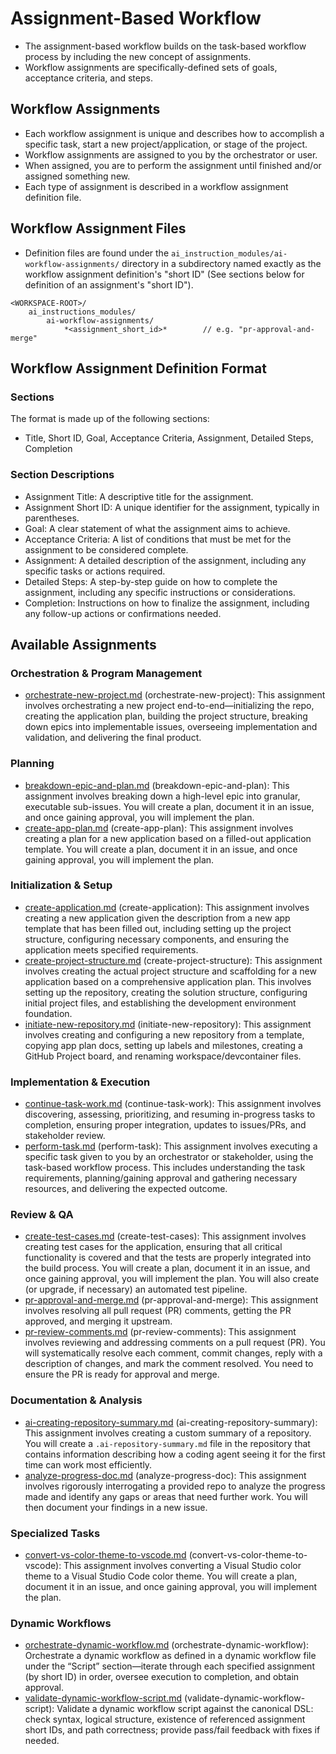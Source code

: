 # Assignment-Based Workflow

* The assignment-based workflow builds on the task-based workflow process by including the new concept of assignments. 
* Workflow assignments are specifically-defined sets of goals, acceptance criteria, and steps.

## Workflow Assignments

* Each workflow assignment is unique and describes how to accomplish a specific task, start a new project/application, or stage of the project.
* Workflow assignments are assigned to you by the orchestrator or user.
* When assigned, you are to perform the assignment until finished and/or assigned something new.
* Each type of assignment is described in a workflow assignment definition file.

## Workflow Assignment Files
* Definition files are found under the `ai_instruction_modules/ai-workflow-assignments/` directory in a subdirectory named exactly as the workflow assignment definition's "short ID" (See sections below for definition of an assignment's "short ID").

```
<WORKSPACE-ROOT>/
    ai_instructions_modules/
        ai-workflow-assignments/
            *<assignment_short_id>*        // e.g. "pr-approval-and-merge"
```

## Workflow Assignment Definition Format

### Sections
The format is made up of the following sections:

* Title, Short ID, Goal, Acceptance Criteria, Assignment, Detailed Steps, Completion

### Section Descriptions

* Assignment Title: A descriptive title for the assignment.
* Assignment Short ID: A unique identifier for the assignment, typically in parentheses.
* Goal: A clear statement of what the assignment aims to achieve.
* Acceptance Criteria: A list of conditions that must be met for the assignment to be considered complete.
* Assignment: A detailed description of the assignment, including any specific tasks or actions required.
* Detailed Steps: A step-by-step guide on how to complete the assignment, including any specific instructions or considerations.
* Completion: Instructions on how to finalize the assignment, including any follow-up actions or confirmations needed.

## Available Assignments

### Orchestration & Program Management
* [orchestrate-new-project.md](ai-workflow-assignments/orchestrate-new-project.md) (orchestrate-new-project): This assignment involves orchestrating a new project end-to-end—initializing the repo, creating the application plan, building the project structure, breaking down epics into implementable issues, overseeing implementation and validation, and delivering the final product.

### Planning
* [breakdown-epic-and-plan.md](ai-workflow-assignments/breakdown-epic-and-plan.md) (breakdown-epic-and-plan): This assignment involves breaking down a high-level epic into granular, executable sub-issues. You will create a plan, document it in an issue, and once gaining approval, you will implement the plan.
* [create-app-plan.md](ai-workflow-assignments/create-app-plan.md) (create-app-plan): This assignment involves creating a plan for a new application based on a filled-out application template. You will create a plan, document it in an issue, and once gaining approval, you will implement the plan.

### Initialization & Setup
* [create-application.md](ai-workflow-assignments/create-application.md) (create-application): This assignment involves creating a new application given the description from a new app template that has been filled out, including setting up the project structure, configuring necessary components, and ensuring the application meets specified requirements.
* [create-project-structure.md](ai-workflow-assignments/create-project-structure.md) (create-project-structure): This assignment involves creating the actual project structure and scaffolding for a new application based on a comprehensive application plan. This involves setting up the repository, creating the solution structure, configuring initial project files, and establishing the development environment foundation.
* [initiate-new-repository.md](ai-workflow-assignments/initiate-new-repository.md) (initiate-new-repository): This assignment involves creating and configuring a new repository from a template, copying app plan docs, setting up labels and milestones, creating a GitHub Project board, and renaming workspace/devcontainer files.

### Implementation & Execution
* [continue-task-work.md](ai-workflow-assignments/continue-task-work.md) (continue-task-work): This assignment involves discovering, assessing, prioritizing, and resuming in-progress tasks to completion, ensuring proper integration, updates to issues/PRs, and stakeholder review.
* [perform-task.md](ai-workflow-assignments/perform-task.md) (perform-task): This assignment involves executing a specific task given to you by an orchestrator or stakeholder, using the task-based workflow process.  This includes understanding the task requirements, planning/gaining approval and gathering necessary resources, and delivering the expected outcome.

### Review & QA
* [create-test-cases.md](ai-workflow-assignments/create-test-cases.md) (create-test-cases): This assignment involves creating test cases for the application, ensuring that all critical functionality is covered and that the tests are properly integrated into the build process. You will create a plan, document it in an issue, and once gaining approval, you will implement the plan. You will also create (or upgrade, if necessary) an automated test pipeline.
* [pr-approval-and-merge.md](ai-workflow-assignments/pr-approval-and-merge.md) (pr-approval-and-merge): This assignment involves resolving all pull request (PR) comments, getting the PR approved, and merging it upstream.
* [pr-review-comments.md](ai-workflow-assignments/pr-review-comments.md) (pr-review-comments): This assignment involves reviewing and addressing comments on a pull request (PR). You will systematically resolve each comment, commit changes, reply with a description of changes, and mark the comment resolved. You need to ensure the PR is ready for approval and merge.

### Documentation & Analysis
* [ai-creating-repository-summary.md](ai-workflow-assignments/ai-creating-repository-summary.md) (ai-creating-repository-summary): This assignment involves creating a custom summary of a repository. You will create a `.ai-repository-summary.md` file in the repository that contains information describing how a coding agent seeing it for the first time can work most efficiently.
* [analyze-progress-doc.md](ai-workflow-assignments/analyze-progress-doc.md) (analyze-progress-doc): This assignment involves rigorously interrogating a provided repo to analyze the progress made and identify any gaps or areas that need further work. You will then document your findings in a new issue.

### Specialized Tasks
* [convert-vs-color-theme-to-vscode.md](ai-workflow-assignments/convert-vs-color-theme-to-vscode.md) (convert-vs-color-theme-to-vscode): This assignment involves converting a Visual Studio color theme to a Visual Studio Code color theme. You will create a plan, document it in an issue, and once gaining approval, you will implement the plan.

### Dynamic Workflows
* [orchestrate-dynamic-workflow.md](ai-workflow-assignments/orchestrate-dynamic-workflow.md) (orchestrate-dynamic-workflow): Orchestrate a dynamic workflow as defined in a dynamic workflow file under the “Script” section—iterate through each specified assignment (by short ID) in order, oversee execution to completion, and obtain approval.
* [validate-dynamic-workflow-script.md](ai-workflow-assignments/validate-dynamic-workflow-script.md) (validate-dynamic-workflow-script): Validate a dynamic workflow script against the canonical DSL: check syntax, logical structure, existence of referenced assignment short IDs, and path correctness; provide pass/fail feedback with fixes if needed.
  